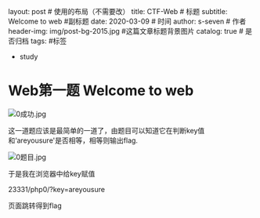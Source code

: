layout:     post                    # 使用的布局（不需要改）
title:      CTF-Web               # 标题 
subtitle:   Welcome to web #副标题
date:       2020-03-09              # 时间
author:     s-seven                      # 作者
header-img: img/post-bg-2015.jpg    #这篇文章标题背景图片
catalog: true                       # 是否归档
tags:                               #标签

- study

# Web第一题 Welcome to web

![0成功.jpg](http://ww1.sinaimg.cn/large/005KQQDegy1gco0bz3ljwj30nv054q32.jpg)

这一道题应该是最简单的一道了，由题目可以知道它在判断key值和‘areyousure'是否相等，相等则输出flag.

![0题目.jpg](http://ww1.sinaimg.cn/large/005KQQDegy1gco0ecs4i2j30gf04yjrd.jpg)

于是我在浏览器中给key赋值

23331/php0/?key=areyousure

页面跳转得到flag

